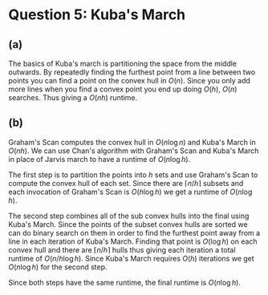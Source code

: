 # Question 5: Kuba's March


## (a)

The basics of Kuba's march is partitioning the space from the middle outwards.
By repeatedly finding the furthest point from a line between two points you can
find a point on the convex hull in $O(n)$. Since you only add more lines when
you find a convex point you end up doing $O(h)$, $O(n)$ searches. Thus giving a
$O(nh)$ runtime.

## (b)

Graham's Scan computes the convex hull in $O(n\log n)$ and Kuba's March in
$O(nh)$. We can use Chan's algorithm with Graham's Scan and Kuba's March in
place of Jarvis march to have a runtime of $O(n\log h)$.

The first step is to partition the points into $h$ sets and use Graham's Scan to
compute the convex hull of each set. Since there are
$\left\lceil{n/h}\right\rceil$ subsets and
each invocation of Graham's Scan is $O(h\log h)$ we get a runtime of $O(n\log
h)$.

The second step combines all of the sub convex hulls into the final using Kuba's
March. Since the points of the subset convex hulls are sorted we can do binary
search on them in order to find the furthest point away from a line in each
iteration of Kuba's March. Finding that point is $O(\log h)$ on each convex hull
and there are $\left\lceil{n/h}\right\rceil$ hulls thus giving each iteration a
total runtime of $O(n/h\log h)$. Since Kuba's March requires $O(h)$ iterations
we get $O(n\log h)$ for the second step.

Since both steps have the same runtime, the final runtime is $O(n\log h)$.
